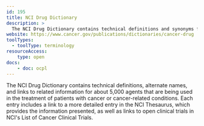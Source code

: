 ```yaml
---
id: 195
title: NCI Drug Dictionary
description: >
  The NCI Drug Dictionary contains technical definitions and synonyms for drugs and agents used to treat patients with cancer or conditions related to cancer.  
website: https://www.cancer.gov/publications/dictionaries/cancer-drug
toolTypes:
  - toolType: terminology
resourceAccess:
    type: open
docs:
    - doc: ocpl
---
```

The NCI Drug Dictionary contains technical definitions, alternate names, and links to related information for about 5,000 agents that are being used in the treatment of patients with cancer or cancer-related conditions. Each entry includes a link to a more detailed entry in the NCI Thesaurus, which provides the information presented, as well as links to open clinical trials in NCI's List of Cancer Clinical Trials.